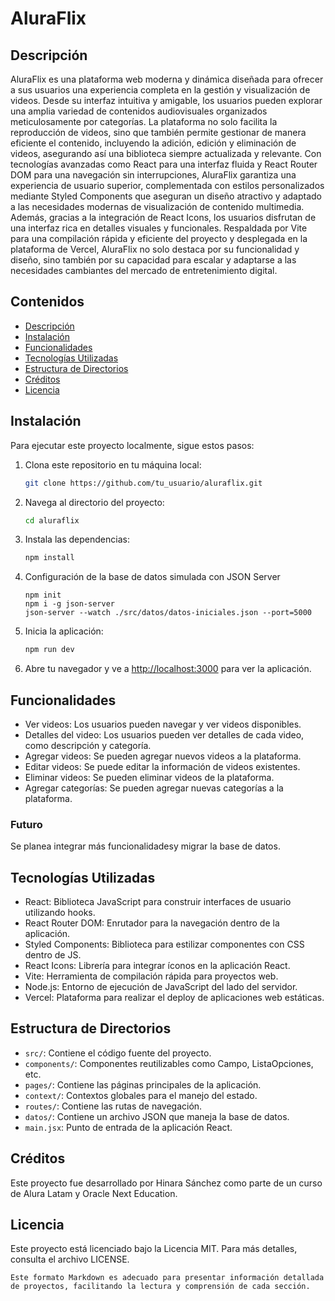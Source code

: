 # AluraFlix

## Descripción

AluraFlix es una plataforma web moderna y dinámica diseñada para ofrecer a sus usuarios una experiencia completa en la gestión y visualización de videos. Desde su interfaz intuitiva y amigable, los usuarios pueden explorar una amplia variedad de contenidos audiovisuales organizados meticulosamente por categorías. La plataforma no solo facilita la reproducción de videos, sino que también permite gestionar de manera eficiente el contenido, incluyendo la adición, edición y eliminación de videos, asegurando así una biblioteca siempre actualizada y relevante. Con tecnologías avanzadas como React para una interfaz fluida y React Router DOM para una navegación sin interrupciones, AluraFlix garantiza una experiencia de usuario superior, complementada con estilos personalizados mediante Styled Components que aseguran un diseño atractivo y adaptado a las necesidades modernas de visualización de contenido multimedia. Además, gracias a la integración de React Icons, los usuarios disfrutan de una interfaz rica en detalles visuales y funcionales. Respaldada por Vite para una compilación rápida y eficiente del proyecto y desplegada en la plataforma de Vercel, AluraFlix no solo destaca por su funcionalidad y diseño, sino también por su capacidad para escalar y adaptarse a las necesidades cambiantes del mercado de entretenimiento digital.

## Contenidos

- [Descripción](#descripción)
- [Instalación](#instalación)
- [Funcionalidades](#funcionalidades)
- [Tecnologías Utilizadas](#tecnologías-utilizadas)
- [Estructura de Directorios](#estructura-de-directorios)
- [Créditos](#créditos)
- [Licencia](#licencia)

## Instalación

Para ejecutar este proyecto localmente, sigue estos pasos:

1. Clona este repositorio en tu máquina local:
   ```bash
   git clone https://github.com/tu_usuario/aluraflix.git
   ```

2. Navega al directorio del proyecto:
   ```bash
   cd aluraflix
   ```
3. Instala las dependencias:
   ```bash
   npm install
   ```
4. Configuración de la base de datos simulada con JSON Server
    ```
    npm init
    npm i -g json-server
    json-server --watch ./src/datos/datos-iniciales.json --port=5000
    ```
5. Inicia la aplicación:
   ```bash
   npm run dev
   ```
6. Abre tu navegador y ve a [http://localhost:3000](http://localhost:3000) para ver la aplicación.

## Funcionalidades

- Ver videos: Los usuarios pueden navegar y ver videos disponibles.
- Detalles del video: Los usuarios pueden ver detalles de cada video, como descripción y categoría.
- Agregar videos: Se pueden agregar nuevos videos a la plataforma.
- Editar videos: Se  puede editar la información de videos existentes.
- Eliminar videos: Se  pueden eliminar videos de la plataforma.
- Agregar categorías: Se pueden agregar nuevas categorías a la plataforma.

### Futuro

Se planea integrar más funcionalidadesy migrar la base de datos.

## Tecnologías Utilizadas

- React: Biblioteca JavaScript para construir interfaces de usuario utilizando hooks.
- React Router DOM: Enrutador para la navegación dentro de la aplicación.
- Styled Components: Biblioteca para estilizar componentes con CSS dentro de JS.
- React Icons: Librería para integrar íconos en la aplicación React.
- Vite: Herramienta de compilación rápida para proyectos web.
- Node.js: Entorno de ejecución de JavaScript del lado del servidor.
- Vercel: Plataforma para realizar el deploy de aplicaciones web estáticas.

## Estructura de Directorios

- `src/`: Contiene el código fuente del proyecto.
- `components/`: Componentes reutilizables como Campo, ListaOpciones, etc.
- `pages/`: Contiene las páginas principales de la aplicación.
- `context/`: Contextos globales para el manejo del estado.
- `routes/`: Contiene las rutas de navegación.
- `datos/`: Contiene un archivo JSON que maneja la base de datos.
- `main.jsx`: Punto de entrada de la aplicación React.

## Créditos

Este proyecto fue desarrollado por Hinara Sánchez como parte de un curso de Alura Latam y Oracle Next Education.

## Licencia

Este proyecto está licenciado bajo la Licencia MIT. Para más detalles, consulta el archivo LICENSE.
```
Este formato Markdown es adecuado para presentar información detallada de proyectos, facilitando la lectura y comprensión de cada sección.




